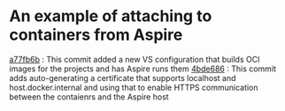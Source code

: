 # An example of attaching to containers from Aspire
[a77fb6b](https://github.com/NCarlsonMSFT/ContainerDebuggingInAspire/commit/a77fb6b6180da888856c4dfeefae0f9ed2368857) : This commit added a new VS configuration that builds OCI images for the projects and has Aspire runs them
[4bde686](https://github.com/NCarlsonMSFT/ContainerDebuggingInAspire/commit/4bde686b27b5a8294cdc62e88c959962227ad12d) : This commit adds auto-generating a certificate that supports localhost and host.docker.internal and using that to enable HTTPS communication between the contaienrs and the Aspire host
